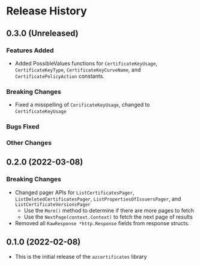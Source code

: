 # Release History

## 0.3.0 (Unreleased)

### Features Added
* Added PossibleValues functions for `CertificateKeyUsage`, `CertificateKeyType`, `CertificateKeyCurveName`, and `CertificatePolicyAction` constants.

### Breaking Changes
* Fixed a misspelling of `CerificateKeyUsage`, changed to `CertificateKeyUsage`

### Bugs Fixed

### Other Changes

## 0.2.0 (2022-03-08)

### Breaking Changes
* Changed pager APIs for `ListCertificatesPager`, `ListDeletedCertificatesPager`, `ListPropertiesOfIssuersPager`, and `ListCertificateVersionsPager`
    * Use the `More()` method to determine if there are more pages to fetch
    * Use the `NextPage(context.Context)` to fetch the next page of results
* Removed all `RawResponse *http.Response` fields from response structs.

## 0.1.0 (2022-02-08)
* This is the initial release of the `azcertificates` library
